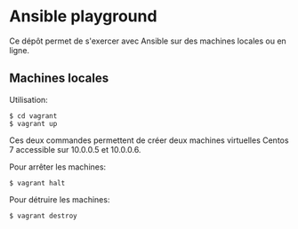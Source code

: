 # Ansible playground

Ce dépôt permet de s'exercer avec Ansible sur des machines locales ou en ligne.


## Machines locales

Utilisation:

    $ cd vagrant
    $ vagrant up
    
Ces deux commandes permettent de créer deux machines virtuelles Centos 7 accessible sur 10.0.0.5 et 10.0.0.6.

Pour arrêter les machines:

    $ vagrant halt
    
Pour détruire les machines:

    $ vagrant destroy    

